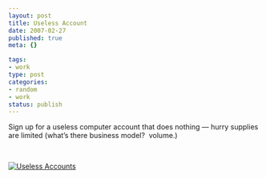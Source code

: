 ```yaml
--- 
layout: post
title: Useless Account
date: 2007-02-27
published: true
meta: {}

tags: 
- work
type: post
categories: 
- random
- work
status: publish
---
```



Sign up for a useless computer account that does nothing — hurry supplies are limited (what’s there business model?  volume.)



 



[![Useless Accounts](http://blog-family.andyeick.com/content/binary/ua_big_unlimited_small.jpg)](http://www.uselessaccounts.com/)

